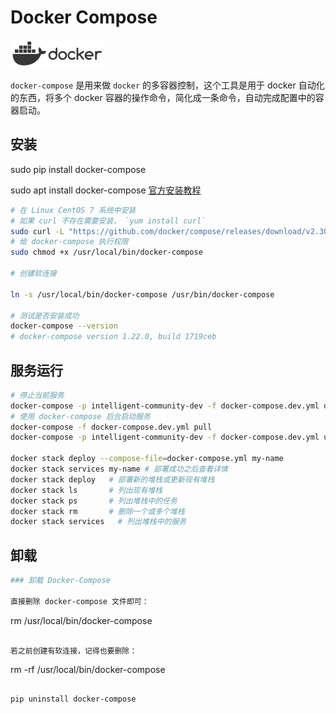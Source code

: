 Docker Compose
===

![](./logo.png)

`docker-compose` 是用来做 `docker` 的多容器控制，这个工具是用于 docker 自动化的东西，将多个 docker 容器的操作命令，简化成一条命令，自动完成配置中的容器启动。

## 安装
sudo pip install docker-compose

sudo apt install docker-compose
[官方安装教程](https://docs.docker.com/compose/install/#install-compose)

```bash
# 在 Linux CentOS 7 系统中安装
# 如果 curl 不存在需要安装， `yum install curl`
sudo curl -L "https://github.com/docker/compose/releases/download/v2.30.3/docker-compose-$(uname -s)-$(uname -m)" -o /usr/local/bin/docker-compose
# 给 docker-compose 执行权限
sudo chmod +x /usr/local/bin/docker-compose

# 创建软连接

ln -s /usr/local/bin/docker-compose /usr/bin/docker-compose

# 测试是否安装成功
docker-compose --version
# docker-compose version 1.22.0, build 1719ceb
```

## 服务运行

```bash
# 停止当前服务
docker-compose -p intelligent-community-dev -f docker-compose.dev.yml down
# 使用 docker-compose 后台启动服务
docker-compose -f docker-compose.dev.yml pull
docker-compose -p intelligent-community-dev -f docker-compose.dev.yml up -d

docker stack deploy --compose-file=docker-compose.yml my-name
docker stack services my-name # 部署成功之后查看详情
docker stack deploy	  # 部署新的堆栈或更新现有堆栈
docker stack ls	      # 列出现有堆栈
docker stack ps	      # 列出堆栈中的任务
docker stack rm	      # 删除一个或多个堆栈
docker stack services	# 列出堆栈中的服务
```

## 卸载

```bash
### 卸载 Docker-Compose

直接删除 docker-compose 文件即可：

```
rm /usr/local/bin/docker-compose
```

若之前创建有软连接，记得也要删除：

```
rm -rf /usr/local/bin/docker-compose
```

pip uninstall docker-compose
```